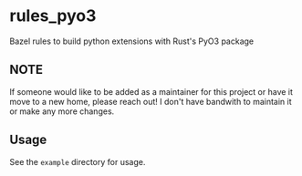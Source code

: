 # rules_pyo3
Bazel rules to build python extensions with Rust's PyO3 package

## NOTE
If someone would like to be added as a maintainer for this project or have it move to a new home, please reach out! I don't have bandwith to maintain it or make any more changes.

## Usage
See the `example` directory for usage.
